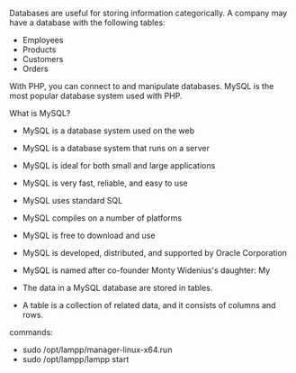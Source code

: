 Databases are useful for storing information categorically. A company may have a database with the following tables:
 * Employees
 * Products
 * Customers
 * Orders

With PHP, you can connect to and manipulate databases.
MySQL is the most popular database system used with PHP.


What is MySQL?
* MySQL is a database system used on the web
* MySQL is a database system that runs on a server
* MySQL is ideal for both small and large applications
* MySQL is very fast, reliable, and easy to use
* MySQL uses standard SQL
* MySQL compiles on a number of platforms
* MySQL is free to download and use
* MySQL is developed, distributed, and supported by Oracle Corporation
* MySQL is named after co-founder Monty Widenius's daughter: My


* The data in a MySQL database are stored in tables.
* A table is a collection of related data, and it consists of columns and rows.

commands:
* sudo /opt/lampp/manager-linux-x64.run
* sudo /opt/lampp/lampp start
